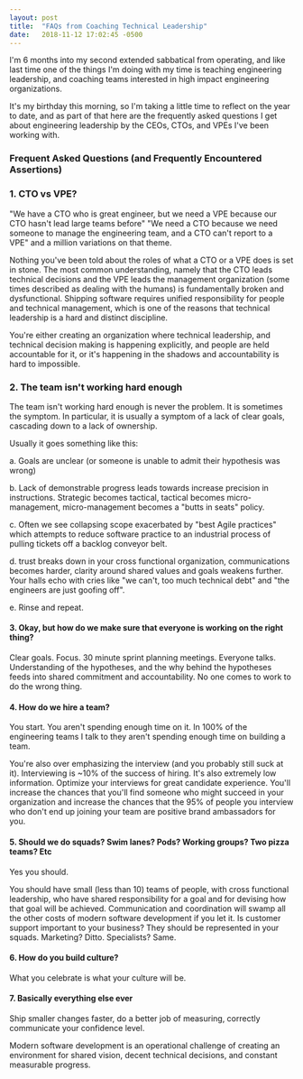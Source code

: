 ```yaml
---
layout: post
title:  "FAQs from Coaching Technical Leadership"
date:   2018-11-12 17:02:45 -0500
---
```

I'm 6 months into my second extended sabbatical from operating, and like last time one of the things I'm doing with my time is teaching engineering leadership, and coaching teams interested in high impact engineering organizations.

It's my birthday this morning, so I'm taking a little time to reflect on the year to date, and as part of that here are the frequently asked questions I get about engineering leadership by the CEOs, CTOs, and VPEs I've been working with.

### Frequent Asked Questions (and Frequently Encountered Assertions)

### 1. CTO vs VPE?

"We have a CTO who is great engineer, but we need a VPE because our CTO hasn't lead large teams before" "We need a CTO because we need someone to manage the engineering team, and a CTO can't report to a VPE" and a million variations on that theme.

Nothing you've been told about the roles of what a CTO or a VPE does is set in stone.  The most common understanding, namely that the CTO leads technical decisions and the VPE leads the management organization (some times described as dealing with the humans) is fundamentally broken and dysfunctional.  Shipping software requires unified responsibility for people and technical management, which is one of the reasons that technical leadership is a hard and distinct discipline.

You're either creating an organization where technical leadership, and technical decision making is happening explicitly, and people are held accountable for it, or it's happening in the shadows and accountability is hard to impossible.

### 2. The team isn't working hard enough

The team isn't working hard enough is never the problem.  It is sometimes the symptom.  In particular, it is usually a symptom of a lack of clear goals, cascading down to a lack of ownership.  

Usually it goes something like this:

  a. Goals are unclear (or someone is unable to admit their hypothesis was wrong)

  b. Lack of demonstrable progress leads towards increase precision in instructions. Strategic becomes tactical, tactical becomes micro-management, micro-management becomes a "butts in seats" policy.

  c. Often we see collapsing scope exacerbated by "best Agile practices" which attempts to reduce software practice to an industrial process of pulling tickets off a backlog conveyor belt.

  d. trust breaks down in your cross functional organization, communications becomes harder, clarity around shared values and goals weakens further. Your halls echo with cries like "we can't, too much technical debt" and "the engineers are just goofing off".

  e. Rinse and repeat.

#### 3. Okay, but how do we make sure that everyone is working on the right thing?

Clear goals.  Focus. 30 minute sprint planning meetings.  Everyone talks.  Understanding of the hypotheses, and the why behind the hypotheses feeds into shared commitment and accountability.  No one comes to work to do the wrong thing.

#### 4. How do we hire a team?

You start.  You aren't spending enough time on it.  In 100% of the engineering teams I talk to they aren't spending enough time on building a team.

You're also over emphasizing the interview (and you probably still suck at it). Interviewing is ~10% of the success of hiring.  It's also extremely low information. Optimize your interviews for great candidate experience. You'll increase the chances that you'll find someone who might succeed in your organization and increase the chances that the 95% of people you interview who don't end up joining your team are positive brand ambassadors for you. 

#### 5. Should we do squads? Swim lanes? Pods? Working groups? Two pizza teams? Etc

Yes you should.

You should have small (less than 10) teams of people, with cross functional leadership, who have shared responsibility for a goal and for devising how that goal will be achieved.  Communication and coordination will swamp all the other costs of modern software development if you let it. Is customer support important to your business? They should be represented in your squads.  Marketing? Ditto.  Specialists? Same.

#### 6. How do you build culture?

What you celebrate is what your culture will be. 

#### 7. Basically everything else ever

Ship smaller changes faster, do a better job of measuring, correctly communicate your confidence level. 

Modern software development is an operational challenge of creating an environment for shared vision, decent technical decisions, and constant measurable progress.


